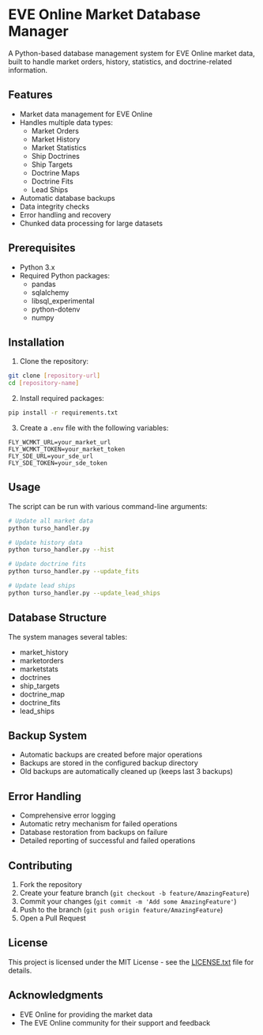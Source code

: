 # EVE Online Market Database Manager

A Python-based database management system for EVE Online market data, built to handle market orders, history, statistics, and doctrine-related information.

## Features

- Market data management for EVE Online
- Handles multiple data types:
  - Market Orders
  - Market History
  - Market Statistics
  - Ship Doctrines
  - Ship Targets
  - Doctrine Maps
  - Doctrine Fits
  - Lead Ships
- Automatic database backups
- Data integrity checks
- Error handling and recovery
- Chunked data processing for large datasets

## Prerequisites

- Python 3.x
- Required Python packages:
  - pandas
  - sqlalchemy
  - libsql_experimental
  - python-dotenv
  - numpy

## Installation

1. Clone the repository:
```bash
git clone [repository-url]
cd [repository-name]
```

2. Install required packages:
```bash
pip install -r requirements.txt
```

3. Create a `.env` file with the following variables:
```
FLY_WCMKT_URL=your_market_url
FLY_WCMKT_TOKEN=your_market_token
FLY_SDE_URL=your_sde_url
FLY_SDE_TOKEN=your_sde_token
```

## Usage

The script can be run with various command-line arguments:

```bash
# Update all market data
python turso_handler.py

# Update history data
python turso_handler.py --hist

# Update doctrine fits
python turso_handler.py --update_fits

# Update lead ships
python turso_handler.py --update_lead_ships
```

## Database Structure

The system manages several tables:
- market_history
- marketorders
- marketstats
- doctrines
- ship_targets
- doctrine_map
- doctrine_fits
- lead_ships

## Backup System

- Automatic backups are created before major operations
- Backups are stored in the configured backup directory
- Old backups are automatically cleaned up (keeps last 3 backups)

## Error Handling

- Comprehensive error logging
- Automatic retry mechanism for failed operations
- Database restoration from backups on failure
- Detailed reporting of successful and failed operations

## Contributing

1. Fork the repository
2. Create your feature branch (`git checkout -b feature/AmazingFeature`)
3. Commit your changes (`git commit -m 'Add some AmazingFeature'`)
4. Push to the branch (`git push origin feature/AmazingFeature`)
5. Open a Pull Request

## License

This project is licensed under the MIT License - see the [LICENSE.txt](LICENSE.txt) file for details.

## Acknowledgments

- EVE Online for providing the market data
- The EVE Online community for their support and feedback 
